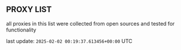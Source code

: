 ## PROXY LIST

all proxies in this list were collected from open sources and tested for functionality

last update: `2025-02-02 00:19:37.613456+00:00` UTC